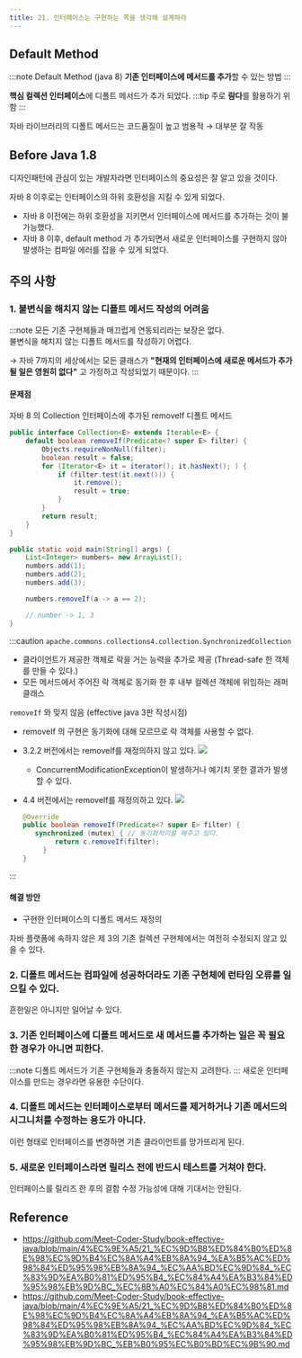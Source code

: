 ```yaml
---
title: 21. 인터페이스는 구현하는 쪽을 생각해 설계하라
---
```


## Default Method
:::note Default Method (java 8)
**기존 인터페이스에 메서드를 추가**할 수 있는 방법
:::

**핵심 컬렉션 인터페이스**에 디폴트 메서드가 추가 되었다. 
:::tip 
주로 **람다**를 활용하기 위함
:::

자바 라이브러리의 디폴트 메서드는 코드품질이 높고 범용적 → 대부분 잘 작동

## Before Java 1.8
디자인패턴에 관심이 있는 개발자라면 인터페이스의 중요성은 잘 알고 있을 것이다. 

자바 8 이후로는 인터페이스의 하위 호환성을 지킬 수 있게 되었다.
- 자바 8 이전에는 하위 호환성을 지키면서 인터페이스에 메서드를 추가하는 것이 불가능했다.
- 자바 8 이후, default method 가 추가되면서 새로운 인터페이스를 구현하지 않아 발생하는 컴파일 에러를 잡을 수 있게 되었다.

## 주의 사항
### 1. 불변식을 해치지 않는 디폴트 메서드 작성의 어려움
:::note
모든 기존 구현체들과 매끄럽게 연동되리라는 보장은 없다.         
불변식을 해치지 않는 디폴트 메서드를 작성하기 어렵다.

→ 자바 7까지의 세상에서는 모든 클래스가 **"현재의 인터페이스에 새로운 메서드가 추가될 일은 영원히 없다"** 고 가정하고 작성되었기 때문이다.
:::

#### 문제점
자바 8 의 Collection 인터페이스에 추가된 removeIf 디폴트 메서드
```java
public interface Collection<E> extends Iterable<E> {
    default boolean removeIf(Predicate<? super E> filter) {
        Objects.requireNonNull(filter);
        boolean result = false;
        for (Iterator<E> it = iterator(); it.hasNext(); ) {
            if (filter.test(it.next())) {
                it.remove();
                result = true;
            } 
        }
        return result;
    }
}
```
```java
public static void main(String[] args) {
    List<Integer> numbers= new ArrayList();
	numbers.add(1);
	numbers.add(2);
	numbers.add(3);

    numbers.removeIf(a -> a == 2);

    // number -> 1, 3
}
```
:::caution `apache.commons.collections4.collection.SynchronizedCollection` 
- 클라이언트가 제공한 객체로 락을 거는 능력을 추가로 제공 (Thread-safe 한 객체를 만들 수 있다.)
- 모든 메서드에서 주어진 락 객체로 동기화 한 후 내부 컬렉션 객체에 위임하는 래퍼클래스

`removeIf` 와 맞지 않음 (effective java 3판 작성시점)
- removeIf 의 구현은 동기화에 대해 모르므로 락 객체를 사용할 수 없다.
- 3.2.2 버전에서는 removeIf를 재정의하지 않고 있다.
    ![](https://user-images.githubusercontent.com/42836576/106704468-8a04d280-662f-11eb-979d-3905cb495335.png)
    - ConcurrentModificationException이 발생하거나 예기치 못한 결과가 발생할 수 있다.
    

- 4.4 버전에서는 removeIf를 재정의하고 있다.
    ![](https://user-images.githubusercontent.com/42836576/106704478-8c672c80-662f-11eb-8434-d37db32b0134.png)
    ```java
    @Override
    public boolean removeIf(Predicate<? super E> filter) {
       synchronized (mutex) { // 동기화처리를 해주고 있다.
            return c.removeIf(filter);
         }
    }
    ```

:::

#### 해결 방안
- 구현한 인터페이스의 디폴트 메서드 재정의

자바 플랫폼에 속하지 않은 제 3의 기존 컬렉션 구현체에서는 여전히 수정되지 않고 있을 수 있다.

### 2. 디폴트 메서드는 컴파일에 성공하더라도 기존 구현체에 런타임 오류를 일으킬 수 있다.
흔한일은 아니지만 일어날 수 있다.

### 3. 기존 인터페이스에 디폴트 메서드로 새 메서드를 추가하는 일은 꼭 필요한 경우가 아니면 피한다.
:::note 
디폴트 메서드가 기존 구현체들과 충돌하지 않는지 고려한다.
:::
새로운 인터페이스를 만드는 경우라면 유용한 수단이다.

### 4. 디폴트 메서드는 인터페이스로부터 메서드를 제거하거나 기존 메서드의 시그니처를 수정하는 용도가 아니다.
이런 형태로 인터페이스를 변경하면 기존 클라이언트를 망가뜨리게 된다.

### 5. 새로운 인터페이스라면 릴리스 전에 반드시 테스트를 거쳐야 한다.
인터페이스를 릴리즈 한 후의 결함 수정 가능성에 대해 기대서는 안된다.



Reference
---
- https://github.com/Meet-Coder-Study/book-effective-java/blob/main/4%EC%9E%A5/21_%EC%9D%B8%ED%84%B0%ED%8E%98%EC%9D%B4%EC%8A%A4%EB%8A%94_%EA%B5%AC%ED%98%84%ED%95%98%EB%8A%94_%EC%AA%BD%EC%9D%84_%EC%83%9D%EA%B0%81%ED%95%B4_%EC%84%A4%EA%B3%84%ED%95%98%EB%9D%BC_%EC%8B%A0%EC%84%A0%EC%98%81.md
- https://github.com/Meet-Coder-Study/book-effective-java/blob/main/4%EC%9E%A5/21_%EC%9D%B8%ED%84%B0%ED%8E%98%EC%9D%B4%EC%8A%A4%EB%8A%94_%EA%B5%AC%ED%98%84%ED%95%98%EB%8A%94_%EC%AA%BD%EC%9D%84_%EC%83%9D%EA%B0%81%ED%95%B4_%EC%84%A4%EA%B3%84%ED%95%98%EB%9D%BC_%EB%B0%95%EC%B0%BD%EC%9B%90.md
